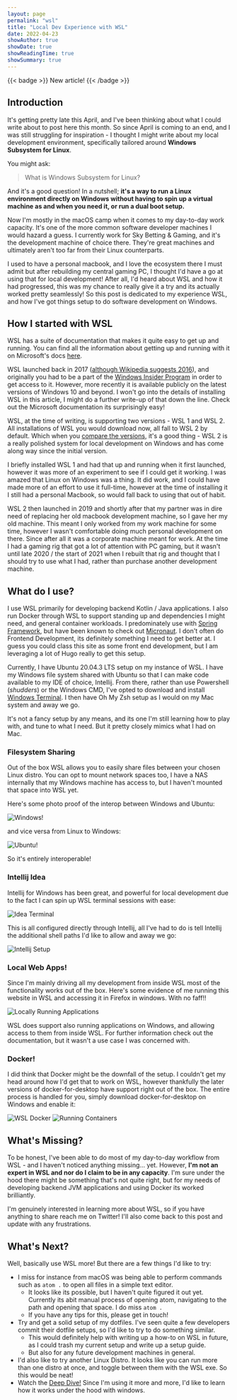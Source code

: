```yaml
---
layout: page
permalink: "wsl"
title: "Local Dev Experience with WSL"
date: 2022-04-23
showAuthor: true
showDate: true
showReadingTime: true
showSummary: true
---
```

{{< badge >}}
New article!
{{< /badge >}}

## Introduction

It's getting pretty late this April, and I've been thinking about what I could write about to post here this month.
So since April is coming to an end, and I was still struggling for inspiration - I thought I might write about my local development environment, 
specifically tailored around **Windows Subsystem for Linux**.

You might ask: 

>What is Windows Subsystem for Linux?

And it's a good question! In a nutshell; **it's a way to run a Linux environment directly on Windows without having to spin 
up a virtual machine as and when you need it, or run a dual boot setup.**

Now I'm mostly in the macOS camp when it comes to my day-to-day work capacity. It's one of the more common software
developer machines I would hazard a guess. I currently work for Sky Betting & Gaming, and it's the development machine of choice there.
They're great machines and ultimately aren't too far from their Linux counterparts. 

I used to have a personal macbook, and I love the ecosystem there I must admit but after rebuilding my central gaming PC, I 
thought I'd have a go at using that for local development! After all, I'd heard about WSL and how it had progressed, 
this was my chance to really give it a try and its actually worked pretty seamlessly! So this post is dedicated to my 
experience WSL, and how I've got things setup to do software development on Windows. 

## How I started with WSL

WSL has a suite of documentation that makes it quite easy to get up and running. You can find all the information about 
getting up and running with it on Microsoft's docs [here](https://docs.microsoft.com/en-us/windows/wsl/about).

WSL launched back in 2017 ([although Wikipedia suggests 2016](https://en.wikipedia.org/wiki/Windows_Subsystem_for_Linux)), 
and originally you had to be a part of the [Windows Insider Program](https://insider.windows.com/en-us/) in order to 
get access to it. However, more recently it is available publicly on the latest versions of Windows 10 and beyond. I 
won't go into the details of installing WSL in this article, I might do a further write-up of that down the line. Check out the 
Microsoft documentation its surprisingly easy!

WSL, at the time of writing, is supporting two versions - WSL 1 and WSL 2. All installations of WSL you would download now, all 
fall to WSL 2 by default. Which when you [compare the versions](https://docs.microsoft.com/en-us/windows/wsl/compare-versions),
it's a good thing - WSL 2 is a really polished system for local development on Windows and has come along way since the initial version.

I briefly installed WSL 1 and had that up and running when it first launched, however it was more of an experiment to see 
if I could get it working. I was amazed that Linux on Windows was a thing. It did work, and I could have made more of an effort to use it full-time, however at 
the time of installing it I still had a personal Macbook, so would fall back to using that out of habit. 

WSL 2 then launched in 2019 and shortly after that my partner was in dire need of replacing her old macbook development machine,
so I gave her my old machine. This meant I only worked from my work machine for some time, however I wasn't comfortable 
doing much personal development on there. Since after all it was a corporate machine meant for work. At the time I had a gaming rig that got 
a lot of attention with PC gaming, but it wasn't until late 2020 / the start of 2021 when I rebuilt that rig and thought that I 
should try to use what I had, rather than purchase another development machine.

## What do I use?

I use WSL primarily for developing backend Kotlin / Java applications. I also run Docker through WSL to support standing up and 
dependencies I might need, and general container workloads. I predominately use with [Spring Framework](https://spring.io/), but have been known to check out 
[Micronaut](https://micronaut.io/). I don't often do Frontend Development, its definitely something I need to get better at.
I guess you could class this site as some front end development, but I am leveraging a lot of Hugo really to get this setup.

Currently, I have Ubuntu 20.04.3 LTS setup on my instance of WSL. I have my Windows file system shared with Ubuntu so that 
I can make code available to my IDE of choice, Intellij. From there, rather than use Powershell (_shudders_) or the Windows CMD, I've
opted to download and install [Windows Terminal](https://github.com/microsoft/terminal). I then have Oh My Zsh setup as I would 
on my Mac system and away we go. 

It's not a fancy setup by any means, and its one I'm still learning how to play with, and tune to what I need. But it pretty 
closely mimics what I had on Mac.

### Filesystem Sharing 

Out of the box WSL allows you to easily share files between your chosen Linux distro. You can opt to mount network spaces too, I have a 
NAS internally that my Windows machine has access to, but I haven't mounted that space into WSL yet.

Here's some photo proof of the interop between Windows and Ubuntu: 

![Windows!](images/ubuntuFileSystemOnWindows.PNG "Ubuntus files from Windows Explorer")

and vice versa from Linux to Windows:

![Ubuntu!](images/windowsFileSystemOnWSL.PNG "Ubuntus files from Windows Explorer")

So it's entirely interoperable! 

### Intellij Idea
  
Intellij for Windows has been great, and powerful for local development due to the fact I can spin up WSL terminal sessions with ease:

![Idea Terminal](images/intellijTerminalSelection.PNG "Selecting WSL from Intellij")

This is all configured directly through Intellij, all I've had to do is tell Intellij the additional shell paths I'd like to allow and away
we go:

![Intellij Setup](images/intellijTerminalSetup.PNG "Configuring Intellij with WSL")

### Local Web Apps!

Since I'm mainly driving all my development from inside WSL most of the functionality works out of the box. Here's some evidence 
of me running this website in WSL and accessing it in Firefox in windows. With no faff!!

![Locally Running Applications](images/accessingNetworkApplications.PNG "Accessing my local dev website from Firefox!")

WSL does support also running applications on Windows, and allowing access to them from inside WSL. For further information check 
out the documentation, but it wasn't a use case I was concerned with.

### Docker!

I did think that Docker might be the downfall of the setup. I couldn't get my head around how I'd get that to work on WSL, however thankfully the later 
versions of docker-for-desktop have support right out of the box. The entire process is handled for you, simply download docker-for-desktop on Windows and enable it:

![WSL Docker](images/docker.PNG "<3 Docker")
![Running Containers](images/dockerWithContainersRunning.PNG "<3 Docker")

## What's Missing?

To be honest, I've been able to do most of my day-to-day workflow from WSL - and I haven't noticed anything missing... yet. 
However, **I'm not an expert in WSL and nor do I claim to be in any capacity**. I'm sure under the hood there might be something 
that's not quite right, but for my needs of developing backend JVM applications and using Docker its worked brilliantly.

I'm genuinely interested in learning more about WSL, so if you have anything to share reach me on Twitter! I'll also
come back to this post and update with any frustrations.

## What's Next? 

Well, basically use WSL more! But there are a few things I'd like to try:

* I miss for instance from macOS was being able to perform commands such as `atom .` to open all files in a simple text editor.
  * It looks like its possible, but I haven't quite figured it out yet. Currently its abit manual process of opening atom, navigating to the path and opening that space. I do miss `atom .`
  * If you have any tips for this, please get in touch!
* Try and get a solid setup of my dotfiles. I've seen quite a few developers commit their dotfile setups, so I'd like to try to do something similar.
  * This would definitely help with writing up a how-to on WSL in future, as I could trash my current setup and write up a setup guide.
  * But also for any future development machines in general.
* I'd also like to try another Linux Distro. It looks like you can run more than one distro at once, and toggle between them with the WSL exe. So this would be neat!
* Watch the [Deep Dive!](https://devblogs.microsoft.com/commandline/a-deep-dive-into-how-wsl-allows-windows-to-access-linux-files/) Since I'm using it more and more, I'd like to learn how it works under the hood with windows.